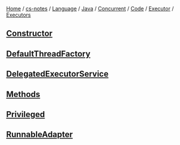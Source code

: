 [Home](https://mengxianbin.github.io) /
[cs-notes](https://mengxianbin.github.io/cs-notes/content) /
[Language](https://mengxianbin.github.io/cs-notes/content/Language) /
[Java](https://mengxianbin.github.io/cs-notes/content/Language/Java) /
[Concurrent](https://mengxianbin.github.io/cs-notes/content/Language/Java/Concurrent) /
[Code](https://mengxianbin.github.io/cs-notes/content/Language/Java/Concurrent/Code) /
[Executor](https://mengxianbin.github.io/cs-notes/content/Language/Java/Concurrent/Code/Executor) /
[Executors](https://mengxianbin.github.io/cs-notes/content/Language/Java/Concurrent/Code/Executor/Executors)

## [Constructor](https://mengxianbin.github.io/cs-notes/content/Language/Java/Concurrent/Code/Executor/Executors/Constructor)

## [DefaultThreadFactory](https://mengxianbin.github.io/cs-notes/content/Language/Java/Concurrent/Code/Executor/Executors/DefaultThreadFactory)

## [DelegatedExecutorService](https://mengxianbin.github.io/cs-notes/content/Language/Java/Concurrent/Code/Executor/Executors/DelegatedExecutorService/)

## [Methods](https://mengxianbin.github.io/cs-notes/content/Language/Java/Concurrent/Code/Executor/Executors/Methods/)

## [Privileged](https://mengxianbin.github.io/cs-notes/content/Language/Java/Concurrent/Code/Executor/Executors/Privileged/)

## [RunnableAdapter](https://mengxianbin.github.io/cs-notes/content/Language/Java/Concurrent/Code/Executor/Executors/RunnableAdapter)
